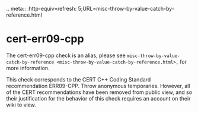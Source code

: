 .. meta:: :http-equiv=refresh:
5;URL=misc-throw-by-value-catch-by-reference.html

cert-err09-cpp
==============

The cert-err09-cpp check is an alias, please see
`misc-throw-by-value-catch-by-reference <misc-throw-by-value-catch-by-reference.html>`\_
for more information.

This check corresponds to the CERT C++ Coding Standard recommendation
ERR09-CPP. Throw anonymous temporaries. However, all of the CERT
recommendations have been removed from public view, and so their
justification for the behavior of this check requires an account on
their wiki to view.
